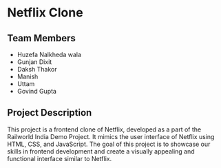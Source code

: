 # Netflix Clone

## Team Members
- Huzefa Nalkheda wala
- Gunjan Dixit
- Daksh Thakor
- Manish
- Uttam
- Govind Gupta

## Project Description
This project is a frontend clone of Netflix, developed as a part of the Railworld India Demo Project. It mimics the user interface of Netflix using HTML, CSS, and JavaScript. The goal of this project is to showcase our skills in frontend development and create a visually appealing and functional interface similar to Netflix.

